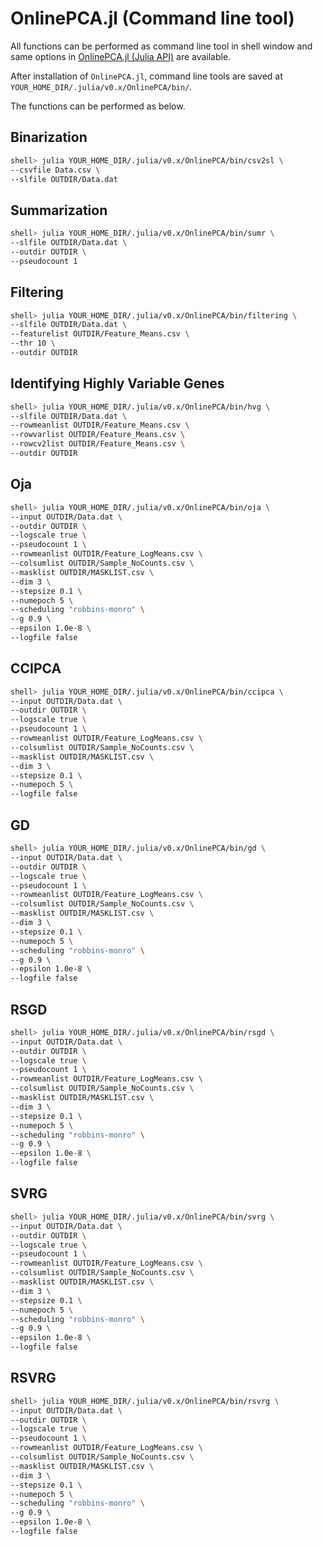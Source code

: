 # OnlinePCA.jl (Command line tool)

All functions can be performed as command line tool in shell window and same options in [OnlinePCA.jl (Julia API)](@ref) are available.

After installation of `OnlinePCA.jl`, command line tools are saved at `YOUR_HOME_DIR/.julia/v0.x/OnlinePCA/bin/`.

The functions can be performed as below.

## Binarization
```bash
shell> julia YOUR_HOME_DIR/.julia/v0.x/OnlinePCA/bin/csv2sl \
--csvfile Data.csv \
--slfile OUTDIR/Data.dat
```

## Summarization
```bash
shell> julia YOUR_HOME_DIR/.julia/v0.x/OnlinePCA/bin/sumr \
--slfile OUTDIR/Data.dat \
--outdir OUTDIR \
--pseudocount 1
```

## Filtering
```bash
shell> julia YOUR_HOME_DIR/.julia/v0.x/OnlinePCA/bin/filtering \
--slfile OUTDIR/Data.dat \
--featurelist OUTDIR/Feature_Means.csv \
--thr 10 \
--outdir OUTDIR
```

## Identifying Highly Variable Genes
```bash
shell> julia YOUR_HOME_DIR/.julia/v0.x/OnlinePCA/bin/hvg \
--slfile OUTDIR/Data.dat \
--rowmeanlist OUTDIR/Feature_Means.csv \
--rowvarlist OUTDIR/Feature_Means.csv \
--rowcv2list OUTDIR/Feature_Means.csv \
--outdir OUTDIR
```

## Oja
```bash
shell> julia YOUR_HOME_DIR/.julia/v0.x/OnlinePCA/bin/oja \
--input OUTDIR/Data.dat \
--outdir OUTDIR \
--logscale true \
--pseudocount 1 \
--rowmeanlist OUTDIR/Feature_LogMeans.csv \
--colsumlist OUTDIR/Sample_NoCounts.csv \
--masklist OUTDIR/MASKLIST.csv \
--dim 3 \
--stepsize 0.1 \
--numepoch 5 \
--scheduling "robbins-monro" \
--g 0.9 \
--epsilon 1.0e-8 \
--logfile false
```

## CCIPCA
```bash
shell> julia YOUR_HOME_DIR/.julia/v0.x/OnlinePCA/bin/ccipca \
--input OUTDIR/Data.dat \
--outdir OUTDIR \
--logscale true \
--pseudocount 1 \
--rowmeanlist OUTDIR/Feature_LogMeans.csv \
--colsumlist OUTDIR/Sample_NoCounts.csv \
--masklist OUTDIR/MASKLIST.csv \
--dim 3 \
--stepsize 0.1 \
--numepoch 5 \
--logfile false
```

## GD
```bash
shell> julia YOUR_HOME_DIR/.julia/v0.x/OnlinePCA/bin/gd \
--input OUTDIR/Data.dat \
--outdir OUTDIR \
--logscale true \
--pseudocount 1 \
--rowmeanlist OUTDIR/Feature_LogMeans.csv \
--colsumlist OUTDIR/Sample_NoCounts.csv \
--masklist OUTDIR/MASKLIST.csv \
--dim 3 \
--stepsize 0.1 \
--numepoch 5 \
--scheduling "robbins-monro" \
--g 0.9 \
--epsilon 1.0e-8 \
--logfile false
```

## RSGD
```bash
shell> julia YOUR_HOME_DIR/.julia/v0.x/OnlinePCA/bin/rsgd \
--input OUTDIR/Data.dat \
--outdir OUTDIR \
--logscale true \
--pseudocount 1 \
--rowmeanlist OUTDIR/Feature_LogMeans.csv \
--colsumlist OUTDIR/Sample_NoCounts.csv \
--masklist OUTDIR/MASKLIST.csv \
--dim 3 \
--stepsize 0.1 \
--numepoch 5 \
--scheduling "robbins-monro" \
--g 0.9 \
--epsilon 1.0e-8 \
--logfile false
```

## SVRG
```bash
shell> julia YOUR_HOME_DIR/.julia/v0.x/OnlinePCA/bin/svrg \
--input OUTDIR/Data.dat \
--outdir OUTDIR \
--logscale true \
--pseudocount 1 \
--rowmeanlist OUTDIR/Feature_LogMeans.csv \
--colsumlist OUTDIR/Sample_NoCounts.csv \
--masklist OUTDIR/MASKLIST.csv \
--dim 3 \
--stepsize 0.1 \
--numepoch 5 \
--scheduling "robbins-monro" \
--g 0.9 \
--epsilon 1.0e-8 \
--logfile false
```

## RSVRG
```bash
shell> julia YOUR_HOME_DIR/.julia/v0.x/OnlinePCA/bin/rsvrg \
--input OUTDIR/Data.dat \
--outdir OUTDIR \
--logscale true \
--pseudocount 1 \
--rowmeanlist OUTDIR/Feature_LogMeans.csv \
--colsumlist OUTDIR/Sample_NoCounts.csv \
--masklist OUTDIR/MASKLIST.csv \
--dim 3 \
--stepsize 0.1 \
--numepoch 5 \
--scheduling "robbins-monro" \
--g 0.9 \
--epsilon 1.0e-8 \
--logfile false
```
